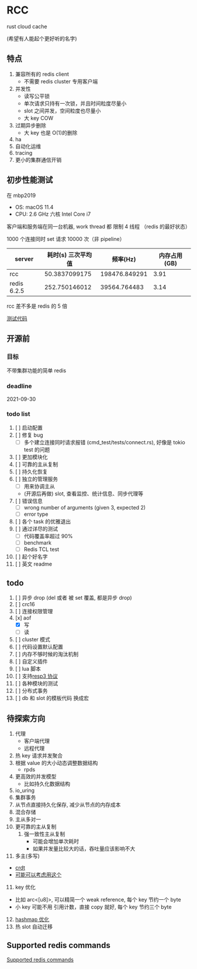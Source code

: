 # RCC

rust cloud cache

(希望有人能起个更好听的名字)

## 特点

1. 兼容所有的 redis client
   - 不需要 redis cluster 专用客户端
1. 并发性
   - 读写公平锁
   - 单次请求只持有一次锁，并且时间粒度尽量小
   - slot 之间并发，空间粒度也尽量小
   - 大 key COW
1. 过期异步删除
   - 大 key 也是 O(1)的删除
1. ha
1. 自动化运维
1. tracing
1. 更小的集群通信开销

## 初步性能测试

在 mbp2019

- OS: macOS 11.4
- CPU: 2.6 GHz 六核 Intel Core i7

客户端和服务端在同一台机器, work thread 都 限制 4 线程 （redis 的最好状态）

1000 个连接同时 set 请求 10000 次（非 pipeline）

| server      | 耗时(s) 三次平均值 | 频率(Hz)      | 内存占用(GB) |
| ----------- | ------------------ | ------------- | ------------ |
| rcc         | 50.3837099175      | 198476.849291 | 3.91         |
| redis 6.2.5 | 252.750146012      | 39564.764483  | 3.14         |

rcc 差不多是 redis 的 5 倍

[测试代码](cmd_test/bin/simple_bench.rs)

## 开源前

### 目标

不带集群功能的简单 redis

### deadline

2021-09-30

### todo list

1. [ ] 启动配置
1. [ ] 修复 bug
   - [ ] 多个建立连接同时请求报错 (cmd_test/tests/connect.rs), 好像是 tokio test 的问题
1. [ ] 更加模块化
1. [ ] 可靠的主从复制
1. [ ] 持久化恢复
1. [ ] 独立的管理服务
   - [ ] 用来协调主从
   - (开源后再做) slot, 查看监控、统计信息、同步代理等
1. [ ] 错误信息
   - [ ] wrong number of arguments (given 3, expected 2)
   - [ ] error type
1. [ ] 各个 task 的优雅退出
1. [ ] 通过详尽的测试
   - [ ] 代码覆盖率超过 90%
   - [ ] benchmark
   - [ ] Redis TCL test
1. [ ] 起个好名字
1. [ ] 英文 readme

## todo

1. [ ] 异步 drop (del 或者 被 set 覆盖, 都是异步 drop)
1. [ ] crc16
1. [ ] 连接权限管理
1. [x] aof
   - [x] 写
   - [ ] 读
1. [ ] cluster 模式
1. [ ] 代码设置默认配置
1. [ ] 内存不够时候的淘汰机制
1. [ ] 自定义插件
1. [ ] lua 脚本
1. [ ] 支持[resp3 协议](https://www.zeekling.cn/articles/2021/01/10/1610263628832.html)
1. [ ] 各种模块的测试
1. [ ] 分布式事务
1. [ ] db 和 slot 的模板代码 换成宏

## 待探索方向

1. 代理
   - 客户端代理
   - 远程代理
1. 热 key 请求并发聚合
1. 根据 value 的大小动态调整数据结构
   - rpds
2. 更高效的并发模型
   - 比如持久化数据结构
3. io_uring
4. 集群事务
5. 从节点直接持久化保存, 减少从节点的内存成本
6. 混合存储
7. 主从多对一
8. 更可靠的主从复制
   1. 强一致性主从复制
      - 可能会增加单次耗时
      - 如果并发量比较大的话，吞吐量应该影响不大
9.  多主(多写)
   - [crdt](https://josephg.com/blog/crdts-go-brrr/)
   - [可能可以考虑用这个](https://github.com/josephg/diamond-types)
11. key 优化
   - 比如 arc<[u8]>, 可以精简一个 weak reference, 每个 key 节约一个 byte
   - 小 key 可能不用 引用计数，直接 copy 就好, 每个 key 节约三个 byte
12. [hashmap 优化](https://youtu.be/ncHmEUmJZf4?t=2861)
13. 热 slot 自动迁移

## Supported redis commands

[Supported redis commands](./docs/supported_redis_cmds.md)
